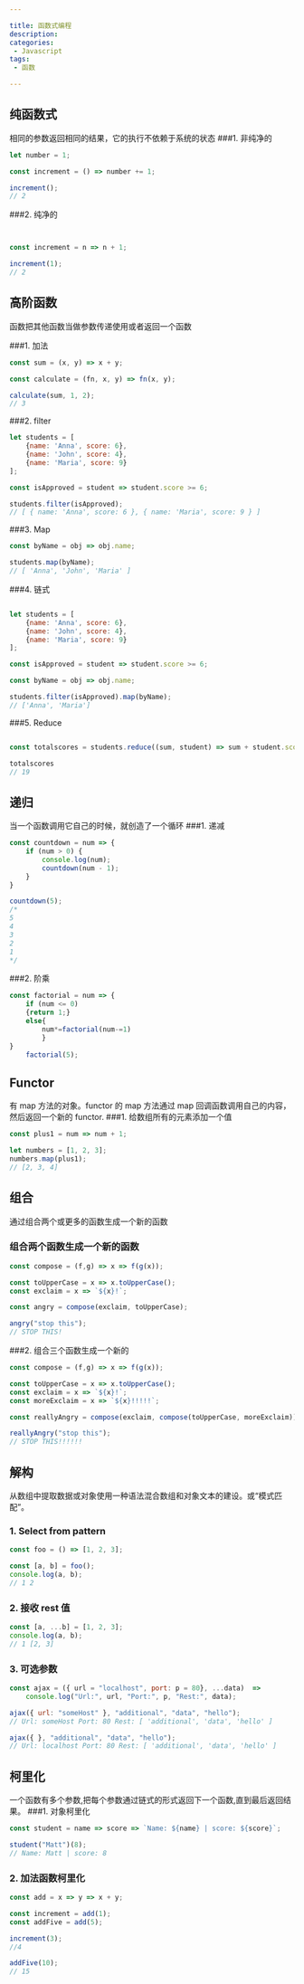 ```yaml
---

title: 函数式编程
description: 
categories:
 - Javascript 
tags: 
 - 函数

---
```




## 纯函数式

相同的参数返回相同的结果，它的执行不依赖于系统的状态
###1. 非纯净的


```js
let number = 1;

const increment = () => number += 1;

increment();
// 2
```

###2. 纯净的
```js


const increment = n => n + 1;

increment(1);
// 2
```
## 高阶函数

函数把其他函数当做参数传递使用或者返回一个函数 

###1. 加法

```js
const sum = (x, y) => x + y;

const calculate = (fn, x, y) => fn(x, y);

calculate(sum, 1, 2);
// 3

```
###2. filter

```js
let students = [
    {name: 'Anna', score: 6},
    {name: 'John', score: 4},
    {name: 'Maria', score: 9}
];

const isApproved = student => student.score >= 6;

students.filter(isApproved);
// [ { name: 'Anna', score: 6 }, { name: 'Maria', score: 9 } ]

```
###3. Map


```js
const byName = obj => obj.name;

students.map(byName);
// [ 'Anna', 'John', 'Maria' ]
```

###4. 链式

```js

let students = [
    {name: 'Anna', score: 6},
    {name: 'John', score: 4},
    {name: 'Maria', score: 9}
];

const isApproved = student => student.score >= 6;

const byName = obj => obj.name;

students.filter(isApproved).map(byName);
// ['Anna', 'Maria']
```

###5. Reduce

```js

const totalscores = students.reduce((sum, student) => sum + student.score, 0);

totalscores
// 19
```
## 递归

当一个函数调用它自己的时候，就创造了一个循环
###1. 递减


```js
const countdown = num => {
    if (num > 0) {
        console.log(num);
        countdown(num - 1);
    }
}

countdown(5);
/*
5
4
3
2
1
*/
```
###2. 阶乘

```js
const factorial = num => {
    if (num <= 0)
    {return 1;}
    else{
        num*=factorial(num-=1)
        }
}
    factorial(5);
```

## Functor

有 map 方法的对象。functor 的 map 方法通过 map 回调函数调用自己的内容，然后返回一个新的 functor.
###1. 给数组所有的元素添加一个值

```js
const plus1 = num => num + 1;

let numbers = [1, 2, 3];
numbers.map(plus1);
// [2, 3, 4]
```

## 组合

通过组合两个或更多的函数生成一个新的函数
### 组合两个函数生成一个新的函数

```js
const compose = (f,g) => x => f(g(x));

const toUpperCase = x => x.toUpperCase();
const exclaim = x => `${x}!`;

const angry = compose(exclaim, toUpperCase);

angry("stop this");
// STOP THIS!
```

###2. 组合三个函数生成一个新的

```js
const compose = (f,g) => x => f(g(x));

const toUpperCase = x => x.toUpperCase();
const exclaim = x => `${x}!`;
const moreExclaim = x => `${x}!!!!!`;

const reallyAngry = compose(exclaim, compose(toUpperCase, moreExclaim));

reallyAngry("stop this");
// STOP THIS!!!!!!
```

## 解构

从数组中提取数据或对象使用一种语法混合数组和对象文本的建设。或“模式匹配”。
### 1. Select from pattern

```js
const foo = () => [1, 2, 3];

const [a, b] = foo();
console.log(a, b);
// 1 2
```

### 2. 接收 rest 值

```js
const [a, ...b] = [1, 2, 3];
console.log(a, b);
// 1 [2, 3]
```

### 3. 可选参数

```js
const ajax = ({ url = "localhost", port: p = 80}, ...data)  =>
    console.log("Url:", url, "Port:", p, "Rest:", data);

ajax({ url: "someHost" }, "additional", "data", "hello");
// Url: someHost Port: 80 Rest: [ 'additional', 'data', 'hello' ]

ajax({ }, "additional", "data", "hello");
// Url: localhost Port: 80 Rest: [ 'additional', 'data', 'hello' ]
```

## 柯里化

一个函数有多个参数,把每个参数通过链式的形式返回下一个函数,直到最后返回结果。
###1. 对象柯里化

```js
const student = name => score => `Name: ${name} | score: ${score}`;

student("Matt")(8);
// Name: Matt | score: 8
```

### 2. 加法函数柯里化

```js
const add = x => y => x + y;

const increment = add(1);
const addFive = add(5);

increment(3);
//4

addFive(10);
// 15
```

